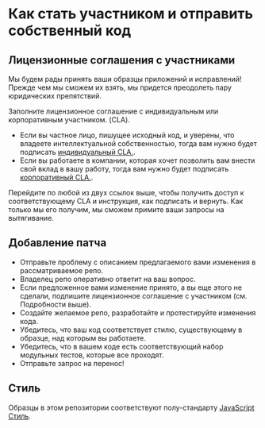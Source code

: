 # Как стать участником и отправить собственный код

## Лицензионные соглашения с участниками

Мы будем рады принять ваши образцы приложений и исправлений! 
Прежде чем мы сможем их взять, мы придется преодолеть пару юридических препятствий.

Заполните лицензионное соглашение с индивидуальным или корпоративным участником.
(CLA).

- Если вы частное лицо, пишущее исходный код, и уверены, что владеете интеллектуальной собственностью, тогда вам нужно будет подписать [индивидуальный CLA.](https://developers.google.com/open-source/cla/individual).
- Если вы работаете в компании, которая хочет позволить вам внести свой вклад в вашу работу, тогда вам нужно будет подписать [корпоративный CLA.](https://developers.google.com/open-source/cla/corporate).

Перейдите по любой из двух ссылок выше, чтобы получить доступ к соответствующему CLA и инструкция, как подписать и вернуть. Как только мы его получим, мы сможем примите ваши запросы на вытягивание.

## Добавление патча

- Отправьте проблему с описанием предлагаемого вами изменения в рассматриваемое репо.
- Владелец репо оперативно ответит на ваш вопрос.
- Если предложенное вами изменение принято, а вы еще этого не сделали, подпишите лицензионное соглашение с участником (см. Подробности выше).
- Создайте желаемое репо, разработайте и протестируйте изменения кода.
- Убедитесь, что ваш код соответствует стилю, существующему в образце, над которым вы работаете.
- Убедитесь, что в вашем коде есть соответствующий набор модульных тестов, которые все проходят.
- Отправьте запрос на перенос!

## Стиль

Образцы в этом репозитории соответствуют полу-стандарту [JavaScript Стиль](https://github.com/Flet/semistandard).
